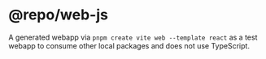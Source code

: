 # @repo/web-js

A generated webapp via `pnpm create vite web --template react` as a test webapp to consume other local packages and does not use TypeScript.
